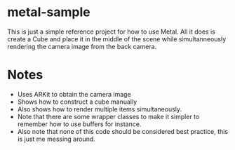 # metal-sample
This is just a simple reference project for how to use Metal. All it does is create a Cube and place it in the middle of the scene while 
simultanneously rendering the camera image from the back camera. 

Notes 
====
* Uses ARKit to obtain the camera image 
* Shows how to construct a cube manually 
* Also shows how to render multiple items simultaneously. 
* Note that there are some wrapper classes to make it simpler to remember how to use buffers for instance. 
* Also note that none of this code should be considered best practice, this is just me messing around. 
